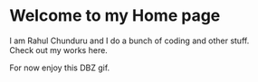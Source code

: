 # Welcome to my Home page

I am Rahul Chunduru and I do a bunch of coding and other stuff.   
Check out my works here.

For now enjoy this DBZ gif. 
